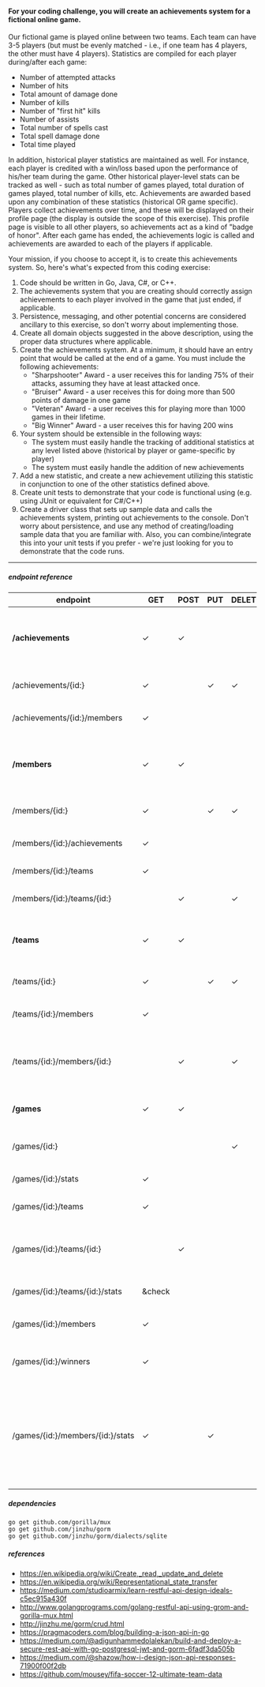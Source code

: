 #### For your coding challenge, you will create an achievements system for a fictional online game.
Our fictional game is played online between two teams. Each team can have 3-5 players (but must be evenly matched - i.e., if one team has 4 players, the other must have 4 players). Statistics are compiled for each player during/after each game:

- Number of attempted attacks
- Number of hits
- Total amount of damage done
- Number of kills
- Number of "first hit" kills
- Number of assists
- Total number of spells cast
- Total spell damage done
- Total time played

In addition, historical player statistics are maintained as well. For instance, each player is credited with a win/loss based upon the performance of his/her team during the game. Other historical player-level stats can be tracked as well - such as total number of games played, total duration of games played, total number of kills, etc. Achievements are awarded based upon any combination of these statistics (historical OR game specific). Players collect achievements over time, and these will be displayed on their profile page (the display is outside the scope of this exercise). This profile page is visible to all other players, so achievements act as a kind of "badge of honor". After each game has ended, the achievements logic is called and achievements are awarded to each of the players if applicable.

Your mission, if you choose to accept it, is to create this achievements system. So, here's what's expected from this coding exercise:
1. Code should be written in Go, Java, C#, or C++.
2. The achievements system that you are creating should correctly assign achievements to each player involved in the game that just ended, if applicable.
3. Persistence, messaging, and other potential concerns are considered ancillary to this exercise, so don't worry about implementing those.
4. Create all domain objects suggested in the above description, using the proper data structures where applicable.
5. Create the achievements system. At a minimum, it should have an entry point that would be called at the end of a game. You must include the following achievements:
   - "Sharpshooter" Award - a user receives this for landing 75% of their attacks, assuming they have at least attacked once.
   -  "Bruiser" Award - a user receives this for doing more than 500 points of damage in one game
   - "Veteran" Award - a user receives this for playing more than 1000 games in their lifetime.
   - "Big Winner" Award - a user receives this for having 200 wins
6. Your system should be extensible in the following ways:
   - The system must easily handle the tracking of additional statistics at any level listed above (historical by player or game-specific by player)
   - The system must easily handle the addition of new achievements
7. Add a new statistic, and create a new achievement utilizing this statistic in conjunction to one of the other statistics defined above.
8. Create unit tests to demonstrate that your code is functional using (e.g. using JUnit or equivalent for C#/C++)
9. Create a driver class that sets up sample data and calls the achievements system, printing out achievements to the console. Don't worry about persistence, and use any method of creating/loading sample data that you are familiar with. Also, you can combine/integrate this into your unit tests if you prefer - we're just looking for you to demonstrate that the code runs.

---
##### endpoint reference


endpoint|GET|POST|PUT|DELETE|notes
-|-|-|-|-|-
**/achievements**                   |&check;|&check;|       |       |**get** all achievements</br>**create** a new achievement</br>_fields:_ `slug` `name` `desc` `img`
/achievements/{id:}                 |&check;|       |&check;|&check;|**get**, **update** or **delete** an achievement
/achievements/{id:}/members         |&check;|       |       |       |**get** members who have an achievement
**/members**                        |&check;|&check;|       |       |**get** all members</br>**create** a new member</br>_fields:_ `name` `img`
/members/{id:}                      |&check;|       |&check;|&check;|**get**, **update** or **delete** a member
/members/{id:}/achievements         |&check;|       |       |       |**get** all achievements of a member
/members/{id:}/teams                |&check;|       |       |       |**get** all teams of a member
/members/{id:}/teams/{id:}          |       |&check;|       |&check;|a member **joins** - or - **leaves** a team
**/teams**                          |&check;|&check;|       |       |**get** all teams</br>**create** a new team</br>_fields:_ `name` `img`
/teams/{id:}                        |&check;|       |&check;|&check;|**get**, **update** or **delete** a team
/teams/{id:}/members                |&check;|       |       |       |**get** all members of a team
/teams/{id:}/members/{id:}          |       |&check;|       |&check;|**add** a member **to** a team</br>**remove** a member **from** a team
**/games**                          |&check;|&check;|       |       |**get** all games</br>**create** a new game
/games/{id:}                        |       |       |       |&check;|**close** a game and run achievement logic
/games/{id:}/stats                  |&check;|       |       |       | **get** all stats for a game
/games/{id:}/teams                  |&check;|       |       |       |**get** all teams that joined a game
/games/{id:}/teams/{id:}            |       |&check;|       |       |**add** a team to a game;</br>team must contain 3-5 members;
/games/{id:}/teams/{id:}/stats      |&check |       |       |       |**get** game stats for a team
/games/{id:}/members                |&check;|       |       |       |**get** all members of a game
/games/{id:}/winners                |&check;|       |       |       |**get** all winning members of a game
/games/{id:}/members/{id:}/stats    |&check;|       |&check;|       |**get** or **update** game stats for a member;</br>_fields:_ `num_attacks` `num_hits` `amount_damage` `num_kills` `instant_kills` `num_assists` `num_spells` `spells_damage`


##### dependencies
`go get github.com/gorilla/mux`</br>
`go get github.com/jinzhu/gorm`</br>
`go get github.com/jinzhu/gorm/dialects/sqlite`</br>

##### references
- https://en.wikipedia.org/wiki/Create,_read,_update_and_delete
- https://en.wikipedia.org/wiki/Representational_state_transfer
- https://medium.com/studioarmix/learn-restful-api-design-ideals-c5ec915a430f
- http://www.golangprograms.com/golang-restful-api-using-grom-and-gorilla-mux.html
- http://jinzhu.me/gorm/crud.html
- https://pragmacoders.com/blog/building-a-json-api-in-go
- https://medium.com/@adigunhammedolalekan/build-and-deploy-a-secure-rest-api-with-go-postgresql-jwt-and-gorm-6fadf3da505b
- https://medium.com/@shazow/how-i-design-json-api-responses-71900f00f2db
- https://github.com/mousey/fifa-soccer-12-ultimate-team-data

